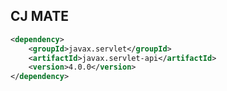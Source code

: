 <h2>CJ MATE</h2>

```xml
<dependency>
	<groupId>javax.servlet</groupId>
	<artifactId>javax.servlet-api</artifactId>
	<version>4.0.0</version>
</dependency>
```

